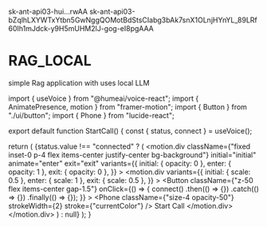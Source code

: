 sk-ant-api03-hui...rwAA	
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

# RAG_LOCAL
simple Rag application with uses local LLM

import { useVoice } from "@humeai/voice-react";
import { AnimatePresence, motion } from "framer-motion";
import { Button } from "./ui/button";
import { Phone } from "lucide-react";

export default function StartCall() {
  const { status, connect } = useVoice();

  return (
    <AnimatePresence>
      {status.value !== "connected" ? (
        <motion.div
          className={"fixed inset-0 p-4 flex items-center justify-center bg-background"}
          initial="initial"
          animate="enter"
          exit="exit"
          variants={{
            initial: { opacity: 0 },
            enter: { opacity: 1 },
            exit: { opacity: 0 },
          }}
        >
          <AnimatePresence>
            <motion.div
              variants={{
                initial: { scale: 0.5 },
                enter: { scale: 1 },
                exit: { scale: 0.5 },
              }}
            >
              <Button
                className={"z-50 flex items-center gap-1.5"}
                onClick={() => {
                  connect()
                    .then(() => {})
                    .catch(() => {})
                    .finally(() => {});
                }}
              >
                <span>
                  <Phone
                    className={"size-4 opacity-50"}
                    strokeWidth={2}
                    stroke={"currentColor"}
                  />
                </span>
                <span>Start Call</span>
              </Button>
            </motion.div>
          </AnimatePresence>
        </motion.div>
      ) : null}
    </AnimatePresence>
  );
}
